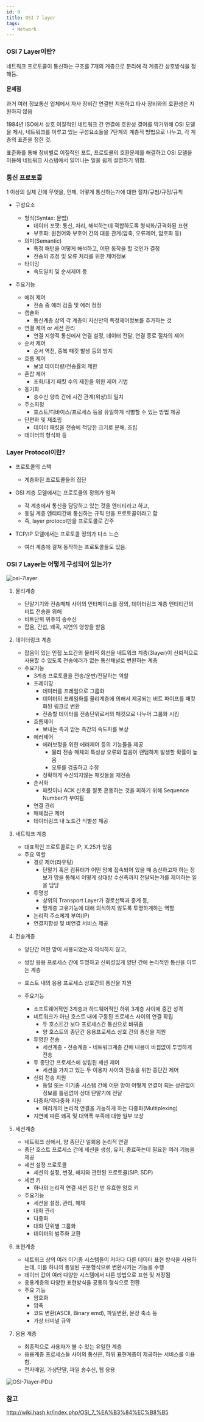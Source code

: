 ```yaml
---
id: 9
title: OSI 7 layer
tags:
  - Network
---
```


### OSI 7 Layer이란?

네트워크 프로토콜이 통신하는 구조를 7개의 계층으로 분리해 각 계층간 상호방식을 정해둠.

#### 문제점

과거 여러 정보통신 업체에서 자사 장비간 연결만 지원하고 타사 장비와의 호환성은 지원하지 않음

1984년 ISO에서 상호 이질적인 네트워크 간 연결에 호환성 결여를 막기위해 OSI 모델을 제시, 네트워크를 이루고 있는 구성요소들을 7단계의 계층적 방법으로 나누고, 각 계층의 표준을 정한 것.

표준화를 통해 장비별로 이질적인 포트, 프로토콜의 호환문제를 해결하고 OSI 모델을 이용해 네트워크 시스템에서 일어나는 일을 쉽게 설명하기 위함.

### 통신 프로토콜

1 이상의 실체 간에 무엇을, 언제, 어떻게 통신하는가에 대한 절차/규범/규정/규칙

* 구성요소
    * 형식(Syntax: 문법)
        * 데이터 포맷: 통신, 처리, 해석하는데 적합하도록 형식화/규격화된 표현
        * 부호화: 원천어와 부호어 간의 대응 관계(압축, 오류제어, 암호화 등)
    * 의미(Semantic)
        * 특정 패턴을 어떻게 해석하고, 어떤 동작을 할 것인가 결정
        * 전송의 조정 및 오류 처리를 위한 제어정보
    * 타이밍
        * 속도일치 및 순서제어 등

* 주요기능
    - 에러 제어
        - 전송 중 에러 검출 및 에러 정정
    - 캡슐화
        - 통신계층 상의 각 계층이 자신만의 특정제어정보를 추가하는 것
    - 연결 제어 or 세션 관리
        - 연결 지향적 통신에서 연결 설정, 데이터 전달, 연결 종료 절차의 제어
    - 순서 제어
        - 순서 역전, 중복 패킷 발생 등의 방지
    - 흐름 제어
        - 보낼 데이터량/전송률의 제한
    - 혼잡 제어
        - 포화/대기 패킷 수의 제한을 위한 제어 기법
    - 동기화
        - 송수신 양측 간에 시간 관계(위상)의 일치
    - 주소지정
        - 호스트/디바이스/프로세스 등을 유일하게 식별할 수 있는 방법 제공
    - 단편화 및 재조립
        - 데이터 패킷을 전송에 적당한 크기로 분해, 조립
    - 데이터의 형식화 등

### Layer Protocol이란?

* 프로토콜의 스택
    - 계층화된 프로토콜들의 집단

* OSI 계층 모델에서는 프로토콜의 정의가 엄격
    - 각 계층에서 통신을 담당하고 있는 것을 엔티티라고 하고,
    - 동일 계층 엔티티간에 통신하는 규칙 만을 프로토콜이라고 함
    - 즉, layer protocol만을 프로토콜로 간주

* TCP/IP 모델에서는 프로토콜 정의가 다소 느슨
    - 여러 계층에 걸쳐 동작하는 프로토콜들도 있음.

### OSI 7 Layer는 어떻게 구성되어 있는가?

![osi-7layer](./img/OSI_7_%EA%B3%84%EC%B8%B5.jpg)

1. 물리계층
    - 단말기기와 전송매체 사이의 인터페이스를 정의, 데이터링크 계층 엔티티간의 비트 전송을 위해
    - 비트단위 위주의 송수신
    - 잡음, 간섭, 왜곡, 지연의 영향을 받음

2. 데이터링크 계층
    - 잡음이 있는 인접 노드간의 물리적 회선을 네트워크 계층(3layer)이 신뢰적으로 사용할 수 있도록 전송에러가 없는 통신채널로 변환하는 계층
    - 주요기능
        - 3계층 프로토콜을 전송/운반/전달하는 역할
        - 프레이밍
            - 데이터를 프레임으로 그룹화
            - 데이터의 프레임화를 물리계층에 의해서 제공되는 비트 파이프를 패킷화된 링크로 변환
            - 전송할 데이터를 전송단위로서의 패킷으로 나누어 그룹화 시킴
        - 흐름제어
            - 보내는 측과 받는 측간의 속도차를 보상
        - 에러제어
            - 에러보정을 위한 에러제어 등의 기능들을 제공
                - 물리 전송 매체의 특성상 오류와 잡음이 랜덤하게 발생할 확률이 높음
                - 오류를 검출하고 수정
            - 정확하게 수신되지않는 패킷들을 재전송
        - 순서화
            - 패킷이나 ACK 신호를 잘못 혼동하는 것을 피하기 위해 Sequence Number가 부여됨
        - 연결 관리
        - 매체접근 제어
        - 데이터링크 내 노드간 식별성 제공

3. 네트워크 계층
    - 대표적인 프로토콜로는 IP, X.25가 있음
    - 주요 역할
        - 경로 제어(라우팅)
            - 단말기 혹은 컴퓨터가 어떤 망에 접속되어 있을 때 송신하고자 하는 정보가 망을 통해서 어떻게 상대방 수신측까지 전달되는가를 제어하는 일을 담당
        - 투명성
            - 상위의 Transport Layer가 경로선택과 중계 등,
            - 망계층 고유기능에 대해 의식하지 않도록 투명하게하는 역할
        - 논리적 주소체계 부여(IP)
        - 연결지향성 및 비연결 서비스 제공

4. 전송계층
    - 양단간 어떤 망이 사용되었는지 의식하지 않고,
    - 쌍방 응용 프로세스 간에 투명하고 신뢰성있게 양단 간에 논리적인 통신을 이루는 계층
    - 호스트 내의 응용 프로세스 상호간의 통신을 지원

    - 주요기능
        - 소프트웨어적인 3계층과 하드웨어적인 하위 3계층 사이에 중간 성격
        - 네트워크가 아닌 호스트 내에 구동된 프로세스 사이의 연결 확립
            - 두 호스트간 보다 프로세스간 통신으로 바꿔줌
            - 양 호스트의 종단간 응용프로세스 상호 간의 통신을 지원
        - 투명한 전송
            - 세션계층 - 전송계층 - 네트워크계층 간에 내용이 바뀜없이 투명하게 전송
        - 두 종단간 프로세스에 성립된 세션 제어
            - 세션을 가지고 있는 두 이용자 사이의 전송을 위한 종단간 제어
        - 신뢰 전송 지원
            - 동일 또는 이기종 시스템 간에 어떤 망이 어떻게 연결이 되는 상관없이 정보를 틀림없이 상대 단말기에 전달
        - 다중화/역다중화 지원
            - 여러개의 논리적 연결을 가능하게 하는 다중화(Multiplexing)
        - 지연에 따른 왜곡 및 대역폭 부족에 대한 일부 보상

5. 세션계층
    - 네트워크 상에서, 양 종단간 일회용 논리적 연결
    - 종단 호스트 프로세스 간에 세션을 생성, 유지, 종료하는데 필요한 여러 기능을 제공
    - 세션 설정 프로토콜
        -  세션의 설정, 변경, 해지와 관련된 프로토콜(SIP, SDP)
    - 세션 키
        - 하나의 논리적 연결 세션 동안 만 유효한 암호 키
    - 주요기능
        - 세션을 설정, 관리, 해제
        - 대화 관리
        - 다중화
        - 대화 단위별 그룹화
        - 데이터의 범주화 교환

6. 표현계층
    - 네트워크 상의 여러 이기종 시스템들이 저마다 다른 데이터 표현 방식을 사용하는데, 이를 하나의 통일된 구문형식으로 변환시키는 기능을 수행
    - 데이터 값이 여러 다양한 시스템에서 다른 방법으로 표현 및 저장됨
    - 응용계층의 다양한 표현방식을 공통의 형식으로 전환
    - 주요 기능
        - 암호화
        - 압축
        - 코드 변환(ASCII, Binary emd), 파일변환, 문장 축소 등
        - 가상 터미널 규약

7. 응용 계층
    - 최종적으로 사용자가 볼 수 있는 유일한 계층
    - 응용계층 프로세스들 사이의 통신은, 하위 표현계층이 제공하는 서비스를 이용함.
    - 전자메일, 가상단말, 파일 송수신, 웹 응용

![OSI-7layer-PDU](./img/OSI_7_%EA%B3%84%EC%B8%B5_%EB%8B%A8%EC%9C%84.png)

### 참고

http://wiki.hash.kr/index.php/OSI_7_%EA%B3%84%EC%B8%B5